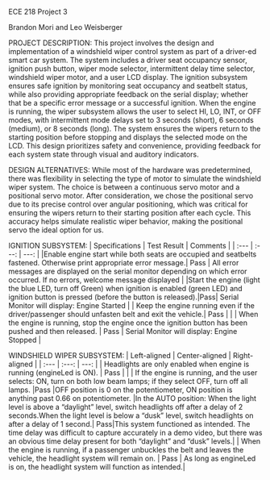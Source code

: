 ECE 218 Project 3

Brandon Mori and Leo Weisberger

PROJECT DESCRIPTION:
This project involves the design and implementation of a windshield wiper control system as part of a driver-ed smart car system. The system includes a driver seat occupancy sensor, ignition push button, wiper mode selector, intermittent delay time selector, windshield wiper motor, and a user LCD display. The ignition subsystem ensures safe ignition by monitoring seat occupancy and seatbelt status, while also providing appropriate feedback on the serial display; whether that be a specific error message or a successful ignition. When the engine is running, the wiper subsystem allows the user to select HI, LO, INT, or OFF modes, with intermittent mode delays set to 3 seconds (short), 6 seconds (medium), or 8 seconds (long). The system ensures the wipers return to the starting position before stopping and displays the selected mode on the LCD. This design prioritizes safety and convenience, providing feedback for each system state through visual and auditory indicators.

DESIGN ALTERNATIVES:
While most of the hardware was predetermined, there was flexibility in selecting the type of motor to simulate the windshield wiper system. The choice is between a continuous servo motor and a positional servo motor. After consideration, we chose the positional servo due to its precise control over angular positioning, which was critical for ensuring the wipers return to their starting position after each cycle. This accuracy helps simulate realistic wiper behavior, making the positional servo the ideal option for us.

IGNITION SUBSYSTEM:
| Specifications | Test Result | Comments |
| :---         |     :---:      |          ---: |
|Enable engine start while both seats are occupied and seatbelts fastened. Otherwise print appropriate error message.| Pass | All error messages are displayed on the serial monitor depending on which error occurred. If no errors, welcome message displayed |
|Start the engine (light the blue LED, turn off Green) when ignition is enabled (green LED) and ignition button is pressed  (before the button is released).|Pass| Serial Monitor will display: Engine Started  |
| Keep the engine running even if the driver/passenger should unfasten belt and exit the vehicle.|  Pass | |
| When the engine is running, stop the engine once the ignition button has been pushed and then released. | Pass | Serial Monitor will display: Engine Stopped |

WINDSHIELD WIPER SUBSYSTEM:
| Left-aligned | Center-aligned | Right-aligned |
| :---         |     :---:      |          ---: |
| Headlights are only enabled when engine is running (engineLed is ON). | Pass |  |
| If the engine is running, and the user selects: ON, turn on both low beam lamps; if they select OFF, turn off all lamps. |Pass |OFF position is 0 on the potentiometer, ON position is anything past 0.66 on potentiometer. 
|In the AUTO position: When the light level is above a “daylight” level, switch headlights off after a delay of 2 seconds.When the light level is below a “dusk” level, switch headlights on after a delay of 1 second.| Pass|This system functioned as intended. The time delay was difficult to capture accurately in a demo video, but there was an obvious time delay present for both “daylight” and “dusk” levels.|
| When the engine is running, if a passenger unbuckles the belt and leaves the vehicle, the headlight system will remain on.  | Pass   | As long as engineLed is on, the headlight system will function as intended.|

